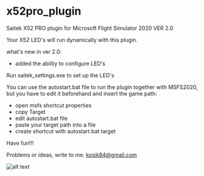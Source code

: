 # x52pro_plugin

Saitek X52 PRO plugin for Microsoft Flight Simulator 2020 VER 2.0

Your X52 LED's will run dynamically with this plugin.

what's new in ver 2.0: 
- added the ability to configure LED's

Run saitek_settings.exe to set up the LED's 



You can use the autostart.bat file to run the plugin together with MSFS2020, but you have to edit it beforehand and insert the game path:
- open msfs shortcut properties
- copy Target
- edit autostart.bat file
- paste your target path into a file
- create shortcut with autostart.bat target

Have fun!!!

Problems or ideas, write to me: kosik84@gmail.com

![alt text](autostart_config.jpg)
